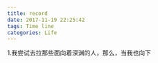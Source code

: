 ```yaml
---
title: record
date: 2017-11-19 22:25:42
tags: Time line
categories: Life
---
```


1.我尝试去拉那些面向着深渊的人，那么，当我也向下
